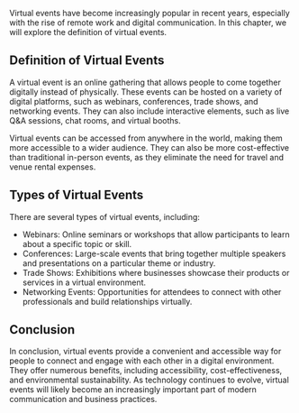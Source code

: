 
Virtual events have become increasingly popular in recent years, especially with the rise of remote work and digital communication. In this chapter, we will explore the definition of virtual events.

Definition of Virtual Events
----------------------------

A virtual event is an online gathering that allows people to come together digitally instead of physically. These events can be hosted on a variety of digital platforms, such as webinars, conferences, trade shows, and networking events. They can also include interactive elements, such as live Q\&A sessions, chat rooms, and virtual booths.

Virtual events can be accessed from anywhere in the world, making them more accessible to a wider audience. They can also be more cost-effective than traditional in-person events, as they eliminate the need for travel and venue rental expenses.

Types of Virtual Events
-----------------------

There are several types of virtual events, including:

* Webinars: Online seminars or workshops that allow participants to learn about a specific topic or skill.
* Conferences: Large-scale events that bring together multiple speakers and presentations on a particular theme or industry.
* Trade Shows: Exhibitions where businesses showcase their products or services in a virtual environment.
* Networking Events: Opportunities for attendees to connect with other professionals and build relationships virtually.

Conclusion
----------

In conclusion, virtual events provide a convenient and accessible way for people to connect and engage with each other in a digital environment. They offer numerous benefits, including accessibility, cost-effectiveness, and environmental sustainability. As technology continues to evolve, virtual events will likely become an increasingly important part of modern communication and business practices.
